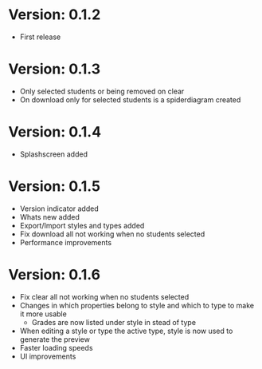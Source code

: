 # Version: 0.1.2
- First release

# Version: 0.1.3
- Only selected students or being removed on clear
- On download only for selected students is a spiderdiagram created

# Version: 0.1.4
- Splashscreen added

# Version: 0.1.5
- Version indicator added
- Whats new added
- Export/Import styles and types added
- Fix download all not working when no students selected
- Performance improvements

# Version: 0.1.6
- Fix clear all not working when no students selected
- Changes in which properties belong to style and which to type to make it more usable 
    - Grades are now listed under style in stead of type
- When editing a style or type the active type, style is now used to generate the preview 
- Faster loading speeds
- UI improvements